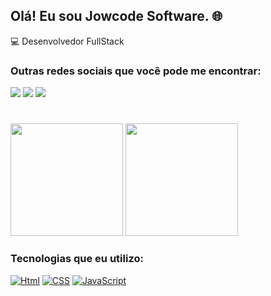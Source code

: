 ## Olá! Eu sou Jowcode Software. 🌐
💻 Desenvolvedor FullStack

### Outras redes sociais que você pode me encontrar:

 <a href = "https://youtube.com/@jowcode?si=aLyxbma4_3ZF7CTU"><img src="https://img.shields.io/badge/Youtube-D14836?style=for-the-badge&logo=youtube&logoColor=white" target="_blank"></a>
 <a href="https://br.linkedin.com/in/jhonatan-souza01" target="_blank"><img src="https://img.shields.io/badge/Linkedin-7289DA?style=for-the-badge&logo=linkedin&logoColor=white"  target="_blank"></a> 
 <a href="https://instagram.com/jow_code" target="_blank"><img src="https://img.shields.io/badge/Instagram-E4405F?style=for-the-badge&logo=instagram&logoColor=white"    target="_blank"></a>
 #

 <img height="180em" src="https://github-readme-stats.vercel.app/api?username=jowcodesoftware&show_icons=true&theme=dracula&include_all_commits=true&count_private=true"/>
 <img height="180em" src="https://github-readme-stats.vercel.app/api/top-langs/?username=jowcodesoftware&layout=compact&langs_count=7&theme=dracula"/>

### Tecnologias que eu utilizo:

 [![Html](https://img.shields.io/badge/HTML5-E34F26?style=for-the-badge&logo=html5&logoColor=white)]()
 [![CSS](https://img.shields.io/badge/CSS3-1572B6?style=for-the-badge&logo=css3&logoColor=white)]()
 [![JavaScript](https://img.shields.io/badge/JavaScript-323330?style=for-the-badge&logo=javascript&logoColor=F7DF1E)]()
#
